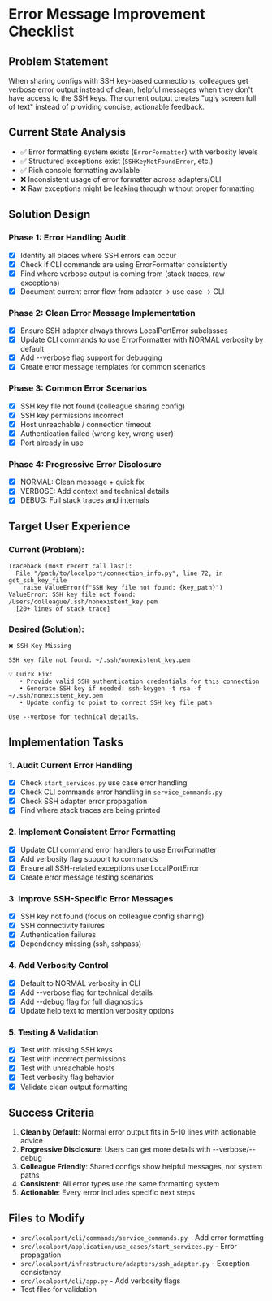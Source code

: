 # Error Message Improvement Checklist

## Problem Statement
When sharing configs with SSH key-based connections, colleagues get verbose error output instead of clean, helpful messages when they don't have access to the SSH keys. The current output creates "ugly screen full of text" instead of providing concise, actionable feedback.

## Current State Analysis
- ✅ Error formatting system exists (`ErrorFormatter`) with verbosity levels
- ✅ Structured exceptions exist (`SSHKeyNotFoundError`, etc.)
- ✅ Rich console formatting available
- ❌ Inconsistent usage of error formatter across adapters/CLI
- ❌ Raw exceptions might be leaking through without proper formatting

## Solution Design

### Phase 1: Error Handling Audit
- [x] Identify all places where SSH errors can occur
- [x] Check if CLI commands are using ErrorFormatter consistently
- [x] Find where verbose output is coming from (stack traces, raw exceptions)
- [x] Document current error flow from adapter → use case → CLI

### Phase 2: Clean Error Message Implementation
- [x] Ensure SSH adapter always throws LocalPortError subclasses
- [x] Update CLI commands to use ErrorFormatter with NORMAL verbosity by default
- [x] Add --verbose flag support for debugging
- [x] Create error message templates for common scenarios

### Phase 3: Common Error Scenarios
- [x] SSH key file not found (colleague sharing config)
- [x] SSH key permissions incorrect
- [x] Host unreachable / connection timeout
- [x] Authentication failed (wrong key, wrong user)
- [x] Port already in use

### Phase 4: Progressive Error Disclosure
- [x] NORMAL: Clean message + quick fix
- [x] VERBOSE: Add context and technical details  
- [x] DEBUG: Full stack traces and internals

## Target User Experience

### Current (Problem):
```
Traceback (most recent call last):
  File "/path/to/localport/connection_info.py", line 72, in get_ssh_key_file
    raise ValueError(f"SSH key file not found: {key_path}")
ValueError: SSH key file not found: /Users/colleague/.ssh/nonexistent_key.pem
  [20+ lines of stack trace]
```

### Desired (Solution):
```
❌ SSH Key Missing

SSH key file not found: ~/.ssh/nonexistent_key.pem

💡 Quick Fix:
   • Provide valid SSH authentication credentials for this connection
   • Generate SSH key if needed: ssh-keygen -t rsa -f ~/.ssh/nonexistent_key.pem
   • Update config to point to correct SSH key file path

Use --verbose for technical details.
```

## Implementation Tasks

### 1. Audit Current Error Handling
- [x] Check `start_services.py` use case error handling
- [x] Check CLI commands error handling in `service_commands.py`
- [x] Check SSH adapter error propagation
- [x] Find where stack traces are being printed

### 2. Implement Consistent Error Formatting
- [x] Update CLI command error handlers to use ErrorFormatter
- [x] Add verbosity flag support to commands
- [x] Ensure all SSH-related exceptions use LocalPortError
- [x] Create error message testing scenarios

### 3. Improve SSH-Specific Error Messages
- [x] SSH key not found (focus on colleague config sharing)
- [x] SSH connectivity failures
- [x] Authentication failures
- [x] Dependency missing (ssh, sshpass)

### 4. Add Verbosity Control
- [x] Default to NORMAL verbosity in CLI
- [x] Add --verbose flag for technical details
- [x] Add --debug flag for full diagnostics
- [x] Update help text to mention verbosity options

### 5. Testing & Validation
- [x] Test with missing SSH keys
- [x] Test with incorrect permissions
- [x] Test with unreachable hosts
- [x] Test verbosity flag behavior
- [x] Validate clean output formatting

## Success Criteria
1. **Clean by Default**: Normal error output fits in 5-10 lines with actionable advice
2. **Progressive Disclosure**: Users can get more details with --verbose/--debug
3. **Colleague Friendly**: Shared configs show helpful messages, not system paths
4. **Consistent**: All error types use the same formatting system
5. **Actionable**: Every error includes specific next steps

## Files to Modify
- `src/localport/cli/commands/service_commands.py` - Add error formatting
- `src/localport/application/use_cases/start_services.py` - Error propagation
- `src/localport/infrastructure/adapters/ssh_adapter.py` - Exception consistency  
- `src/localport/cli/app.py` - Add verbosity flags
- Test files for validation
